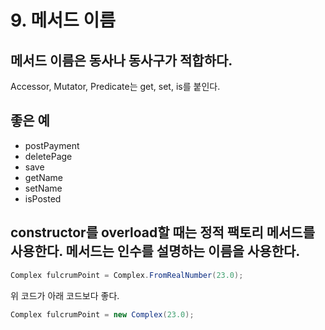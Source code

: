 # 9. 메서드 이름

## **메서드 이름은 동사나 동사구가 적합하다.** 

Accessor, Mutator, Predicate는 get, set, is를 붙인다.

## **좋은 예** 

* postPayment
* deletePage
* save
* getName
* setName
* isPosted

## **constructor를 overload할 때는 정적 팩토리 메서드를 사용한다. 메서드는 인수를 설명하는 이름을 사용한다.** 

```java
Complex fulcrumPoint = Complex.FromRealNumber(23.0);
```

위 코드가 아래 코드보다 좋다.

```java
Complex fulcrumPoint = new Complex(23.0);
```



